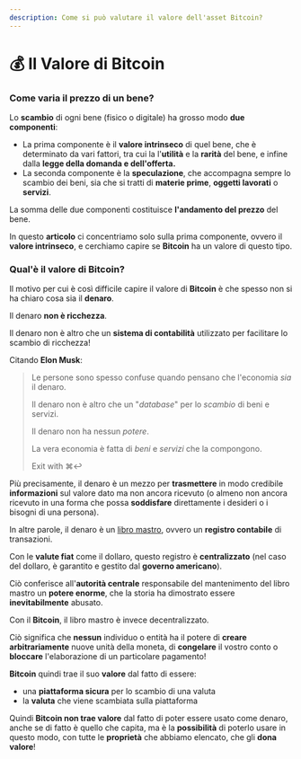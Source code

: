 ```yaml
---
description: Come si può valutare il valore dell'asset Bitcoin?
---
```


# 💰 Il Valore di Bitcoin

### Come varia il prezzo di un bene? <a href="#come-varia-il-prezzo-di-un-bene" id="come-varia-il-prezzo-di-un-bene"></a>

Lo **scambio** di ogni bene (fisico o digitale) ha grosso modo **due componenti**:

* La prima componente è il **valore intrinseco** di quel bene, che è determinato da vari fattori, tra cui la l'**utilità** e la **rarità** del bene, e infine dalla **legge della domanda e dell'offerta.**
* La seconda componente è la **speculazione**, che accompagna sempre lo scambio dei beni, sia che si tratti di **materie prime**, **oggetti lavorati** o **servizi**.

La somma delle due componenti costituisce **l'andamento del prezzo** del bene.

In questo **articolo** ci concentriamo solo sulla prima componente, ovvero il **valore intrinseco**, e cerchiamo capire se **Bitcoin** ha un valore di questo tipo.

### Qual'è il valore di Bitcoin? <a href="#cose-il-denaro" id="cose-il-denaro"></a>

Il motivo per cui è così difficile capire il valore di **Bitcoin** è che spesso non si ha chiaro cosa sia il **denaro**.

Il denaro **non è ricchezza**.

Il denaro non è altro che un **sistema di contabilità** utilizzato per facilitare lo scambio di ricchezza!

Citando **Elon Musk**:

> Le persone sono spesso confuse quando pensano che l'economia _sia_ il denaro.
>
> Il denaro non è altro che un "_database_" per lo _scambio_ di beni e servizi.
>
> Il denaro non ha nessun _potere_.
>
> La vera economia è fatta di _beni_ e _servizi_ che la compongono.
>
> Exit with ⌘↩

Più precisamente, il denaro è un mezzo per **trasmettere** in modo credibile **informazioni** sul valore dato ma non ancora ricevuto (o almeno non ancora ricevuto in una forma che possa **soddisfare** direttamente i desideri o i bisogni di una persona).

In altre parole, il denaro è un [libro mastro](https://it.wikipedia.org/wiki/Libro\_mastro), ovvero un **registro contabile** di transazioni.

Con le **valute fiat** come il dollaro, questo registro è **centralizzato** (nel caso del dollaro, è garantito e gestito dal **governo americano**).

Ciò conferisce all'**autorità centrale** responsabile del mantenimento del libro mastro un **potere enorme**, che la storia ha dimostrato essere **inevitabilmente** abusato.

Con il **Bitcoin**, il libro mastro è invece decentralizzato.

Ciò significa che **nessun** individuo o entità ha il potere di **creare** **arbitrariamente** nuove unità della moneta, di **congelare** il vostro conto o **bloccare** l'elaborazione di un particolare pagamento!

**Bitcoin** quindi trae il suo **valore** dal fatto di essere:

* una **piattaforma sicura** per lo scambio di una valuta
* la **valuta** che viene scambiata sulla piattaforma

Quindi **Bitcoin non trae valore** dal fatto di poter essere usato come denaro, anche se di fatto è quello che capita, ma è la **possibilità** di poterlo usare in questo modo, con tutte le **proprietà** che abbiamo elencato, che gli **dona valore**!
